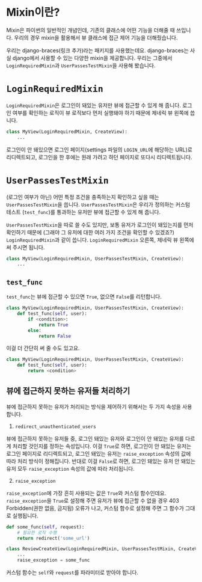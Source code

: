 # Mixin이란?

Mixin은 파이썬의 일반적인 개념인데, 기존의 클래스에 어떤 기능을 더해줄 때 쓰입니다. 우리의 경우 mixin을 활용해서 뷰 클래스에 접근 제어 기능을 더해줬습니다.

우리는 django-braces(링크 추가)라는 패키지를 사용했는데요. django-braces는 사실 django에서 사용할 수 있는 다양한 mixin을 제공합니다. 우리는 그중에서 `LoginRequiredMixin`과 `UserPassesTestMixin`을 사용해 봤습니다.

# `LoginRequiredMixin`

`LoginRequiredMixin`은 로그인이 돼있는 유저만 뷰에 접근할 수 있게 해 줍니다. 로그인 여부를 확인하는 로직이 뷰 로직보다 먼저 실행돼야 하기 때문에 제네릭 뷰 왼쪽에 씁니다.

```python
class MyView(LoginRequiredMixin, CreateView):
    ...
```

로그인이 안 돼있으면 로그인 페이지(settings 파일의 `LOGIN_URL`에 해당하는 URL)로 리디렉트되고, 로그인을 한 후에는 원래 가려고 하던 페이지로 또다시 리디렉트됩니다.

# `UserPassesTestMixin`

(로그인 여부가 아닌) 어떤 특정 조건을 충족하는지 확인하고 싶을 때는 `UserPassesTestMixin`을 씁니다. `UserPassesTestMixin`은 우리가 정의하는 커스텀 테스트 (`test_func`)를 통과하는 유저만 뷰에 접근할 수 있게 해 줍니다.

`UserPassesTestMixin`을 따로 쓸 수도 있지만, 보통 유저가 로그인이 돼있는지를 먼저 확인하기 때문에 (그래야 그 유저에 대한 여러 가지 조건을 확인할 수 있겠죠?) `LoginRequiredMixin`과 같이 씁니다. `LoginRequiredMixin` 오른쪽, 제네릭 뷰 왼쪽에 써 주시면 됩니다.

```python
class MyView(LoginRequiredMixin, UserPassesTestMixin, CreateView):
    ...
```

## `test_func`

`test_func`는 뷰에 접근할 수 있으면 `True`, 없으면 `False`를 리턴합니다.

```python
class MyView(LoginRequiredMixin, UserPassesTestMixin, CreateView):
    def test_func(self, user):
        if <condition>:
            return True
        else:
            return False
```

이걸 더 간단히 써 줄 수도 있고요.

```python
class MyView(LoginRequiredMixin, UserPassesTestMixin, CreateView):
    def test_func(self, user):
        return <condition>
```

## 뷰에 접근하지 못하는 유저들 처리하기

뷰에 접근하지 못하는 유저가 처리되는 방식을 제어하기 위해서는 두 가지 속성을 사용합니다.

1.  `redirect_unauthenticated_users`

뷰에 접근하지 못하는 유저들 중, 로그인 돼있는 유저와 로그인이 안 돼있는 유저를 다르게 처리할 것인지를 정하는 속성입니다. 이걸 `True`로 하면, 로그인이 안 돼있는 유저는 로그인 페이지로 리디렉트되고, 로그인 돼있는 유저는 `raise_exception` 속성의 값에 따라 처리 방식이 정해집니다. 반대로 이걸 `False`로 하면, 로그인 돼있는 유저 안 돼있는 유저 모두 `raise_exception` 속성의 값에 따라 처리됩니다.

2.  `raise_exception`

`raise_exception`에 가장 흔히 사용되는 값은 `True`와 커스텀 함수인데요. `raise_exception`을 `True`로 설정해 주면 유저가 뷰에 접근할 수 없을 경우 403 Forbidden(권한 없음, 금지됨) 오류가 나고, 커스텀 함수로 설정해 주면 그 함수가 그대로 실행됩니다.

```python
def some_func(self, request):
    # 필요한 로직 수행
    return redirect('some_url')

class ReviewCreateView(LoginRequiredMixin, UserPassesTestMixin, CreateView):
    ...   
    raise_exception = some_func
```

커스텀 함수는 `self`와 `request`를 파라미터로 받아야 합니다.